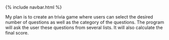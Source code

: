 {% include navbar.html %}

My plan is to create an trivia game where users can select the desired number of questions as well as the category of the questions. The program will ask the user these questions from several lists. It will also calculate the final score.
